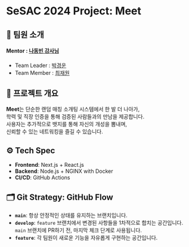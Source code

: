# SeSAC 2024 Project: Meet

<!--
초기, 빈 프로젝트에 알맞게 config.json을 작성하였습니다.
각자 개발해 나아가면서 config.json에 변경사항이 생길 경우
README.md에 반드시 적용해주셔야 합니다.

gitignore에 포함되어 있어, 공유가 안되면 관리가 되지 않습니다.

참고로, gitignore은 window, macOS, linux, node, react를 사용하는 환경에 알맞게 작성되어 있습니다.

추가하실 사항이 있다면 상의 후 수정 부탁드립니다.
-->

## 👥 팀원 소개

#### Mentor : [나동빈 강사님](https://github.com/ndb796)

- Team Leader : [박경운](https://github.com/kyeoungwoon)
- Team Member : [최재원](https://github.com/JayOneC)

## 🌟 프로젝트 개요

**Meet**는 단순한 랜덤 매칭 소개팅 시스템에서 한 발 더 나아가,  
학력 및 직장 인증을 통해 검증된 사람들과의 만남을 제공합니다.  
사용자는 추가적으로 뱃지를 통해 자신의 개성을 뽐내며,  
신뢰할 수 있는 네트워킹을 즐길 수 있습니다.

## ⚙️ Tech Spec

- **Frontend**: Next.js + React.js
- **Backend**: Node.js + NGINX with Docker
- **CI/CD**: GitHub Actions

## 🗂️ Git Strategy: GitHub Flow

- **`main`**: 항상 안정적인 상태를 유지하는 브랜치입니다.
- **`develop`**: `feature` 브랜치에서 변경된 사항들을 1차적으로 합치는 공간입니다.  
  `main` 브랜치에 PR하기 전, 마지막 체크 단계로 사용됩니다.
- **`feature`**: 각 팀원이 새로운 기능을 자유롭게 구현하는 공간입니다.
